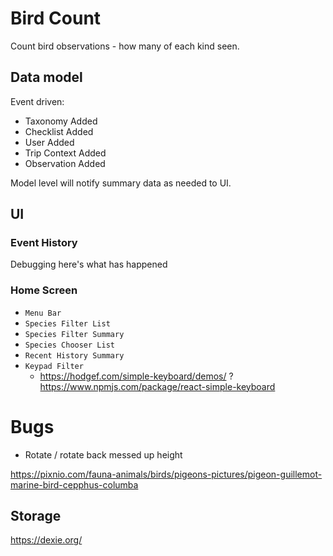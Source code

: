 # Bird Count

Count bird observations - how many of each kind seen.

## Data model

Event driven:
* Taxonomy Added
* Checklist Added
* User Added
* Trip Context Added
* Observation Added

Model level will notify summary data as needed to UI.

## UI

### Event History

Debugging here's what has happened

### Home Screen

* `Menu Bar`
* `Species Filter List`
* `Species Filter Summary`
* `Species Chooser List`
* `Recent History Summary`
* `Keypad Filter`
  * https://hodgef.com/simple-keyboard/demos/ ? https://www.npmjs.com/package/react-simple-keyboard

# Bugs
* Rotate / rotate back messed up height


https://pixnio.com/fauna-animals/birds/pigeons-pictures/pigeon-guillemot-marine-bird-cepphus-columba

## Storage

https://dexie.org/